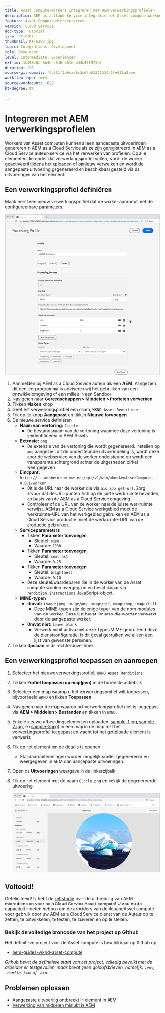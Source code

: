 ```yaml
---
title: Asset compute-workers integreren met AEM verwerkingsprofielen
description: AEM as a Cloud Service integratie met Asset compute werknemers die via AEM Assets Processing Profiles naar Adobe I/O Runtime worden gestuurd. Verwerkingsprofielen worden geconfigureerd in de service Auteur om specifieke elementen te verwerken met behulp van aangepaste workers en de bestanden die door de workers worden gegenereerd, op te slaan als elementuitvoeringen.
feature: Asset Compute Microservices
version: Cloud Service
doc-type: Tutorial
jira: KT-6287
thumbnail: KT-6287.jpg
topic: Integrations, Development
role: Developer
level: Intermediate, Experienced
exl-id: 1b398c8c-6b4e-4046-b61e-b44c45f973ef
duration: 126
source-git-commit: f4c621f3a9caa8c2c64b8323312343fe421a5aee
workflow-type: tm+mt
source-wordcount: '622'
ht-degree: 0%

---
```


# Integreren met AEM verwerkingsprofielen

Workers van Asset computen kunnen alleen aangepaste uitvoeringen genereren in AEM as a Cloud Service als ze zijn geregistreerd in AEM as a Cloud Service auteur-service via het verwerken van profielen. Op alle elementen die onder dat verwerkingsprofiel vallen, wordt de worker geactiveerd tijdens het uploaden of opnieuw verwerken en wordt de aangepaste uitvoering gegenereerd en beschikbaar gesteld via de uitvoeringen van het element.

## Een verwerkingsprofiel definiëren

Maak eerst een nieuw verwerkingsprofiel dat de worker aanroept met de configureerbare parameters.

![Profiel verwerken](./assets/processing-profiles/new-processing-profile.png)

1. Aanmelden bij AEM as a Cloud Service auteur als een __AEM__. Aangezien dit een leerprogramma is adviseren wij het gebruiken van een ontwikkelomgeving of een milieu in een Sandbox.
1. Navigeren naar __Gereedschappen > Middelen > Profielen verwerken__
1. Tikken __Maken__ knop
1. Geef het verwerkingsprofiel een naam, `WKND Asset Renditions`
1. Tik op de knop __Aangepast__ en tikken __Nieuwe toevoegen__
1. De nieuwe service definiëren
   + __Naam van vertoning:__ `Circle`
      + De bestandsnaam van de vertoning waarmee deze vertoning is geïdentificeerd in AEM Assets
   + __Extensie:__ `png`
      + De extensie van de vertoning die wordt gegenereerd. Instellen op `png` aangezien dit de ondersteunde uitvoerindeling is, wordt deze door de webservice van de worker ondersteund en wordt een transparante achtergrond achter de uitgesneden cirkel weergegeven.
   + __Eindpunt:__ `https://...adobeioruntime.net/api/v1/web/wkndAemAssetCompute-0.0.1/worker`
      + Dit is de URL naar de worker die via `aio app get-url`. Zorg ervoor dat de URL-punten zich op de juiste werkruimte bevinden, op basis van de AEM as a Cloud Service omgeving.
      + Controleer of de URL van de worker naar de juiste werkruimte verwijst. AEM as a Cloud Service werkgebied moet de werkruimte-URL van het werkgebied gebruiken en AEM as a Cloud Service productie moet de werkruimte-URL van de productie gebruiken.
   + __Serviceparameters__
      + Tikken __Parameter toevoegen__
         + Sleutel: `size`
         + Waarde: `1000`
      + Tikken __Parameter toevoegen__
         + Sleutel: `contrast`
         + Waarde: `0.25`
      + Tikken __Parameter toevoegen__
         + Sleutel: `brightness`
         + Waarde: `0.10`
      + Deze sleutel/waardeparen die in de worker van de Asset compute worden overgegaan en beschikbaar via `rendition.instructions` JavaScript-object.
   + __MIME-typen__
      + __Omvat:__ `image/jpeg`, `image/png`, `image/gif`, `image/bmp`, `image/tiff`
         + Deze MIME-typen zijn de enige typen van de npm-modules van de worker. Deze lijst bevat limieten die worden verwerkt door de aangepaste worker.
      + __Omvat niet:__ `Leave blank`
         + Verwerk nooit activa met deze Types MIME gebruikend deze de dienstconfiguratie. In dit geval gebruiken we alleen een lijst van gewenste personen.
1. Tikken __Opslaan__ in de rechterbovenhoek

## Een verwerkingsprofiel toepassen en aanroepen

1. Selecteer het nieuwe verwerkingsprofiel, `WKND Asset Renditions`
1. Tikken __Profiel toepassen op map(pen)__ in de bovenste actiebalk
1. Selecteer een map waarop u het verwerkingsprofiel wilt toepassen, bijvoorbeeld `WKND` en tikken __Toepassen__
1. Navigeren naar de map waarop het verwerkingsprofiel niet is toegepast via __AEM > Middelen > Bestanden__ en tikken in `WKND`.
1. Enkele nieuwe afbeeldingselementen uploaden ([sample-1.jpg](../assets/samples/sample-1.jpg), [sample-2.jpg](../assets/samples/sample-2.jpg), en [sample-3.jpg](../assets/samples/sample-3.jpg)) in een map in de map met het verwerkingsprofiel toegepast en wacht tot het geüploade element is verwerkt.
1. Tik op het element om de details te openen
   + Standaarduitvoeringen worden mogelijk sneller gegenereerd en weergegeven in AEM dan aangepaste uitvoeringen.
1. Open de __Uitvoeringen__ weergave in de linkerzijbalk
1. Tik op het element met de naam `Circle.png` en bekijk de gegenereerde uitvoering

   ![Generatie](./assets/processing-profiles/rendition.png)

## Voltooid!

Gefeliciteerd! U hebt de [zelfstudie](../overview.md) over de uitbreiding van AEM microdiensten voor as a Cloud Service Asset compute! U zou nu de capaciteit moeten hebben om de arbeiders van de douaneAsset compute voor gebruik door uw AEM as a Cloud Service dienst van de Auteur op te zetten, te ontwikkelen, te testen, te zuiveren en op te stellen.

### Bekijk de volledige broncode van het project op Github

Het definitieve project voor de Asset compute is beschikbaar op Github op:

+ [aem-guides-wknd-asset-compute](https://github.com/adobe/aem-guides-wknd-asset-compute)

_Github bevat de definitieve staat van het project, volledig bevolkt met de arbeider en testgevallen, maar bevat geen geloofsbrieven, namelijk. `.env`, `.config.json` of `.aio`._

## Problemen oplossen

+ [Aangepaste uitvoering ontbreekt in element in AEM](../troubleshooting.md#custom-rendition-missing-from-asset)
+ [Verwerking van middelen mislukt in AEM](../troubleshooting.md#asset-processing-fails)
